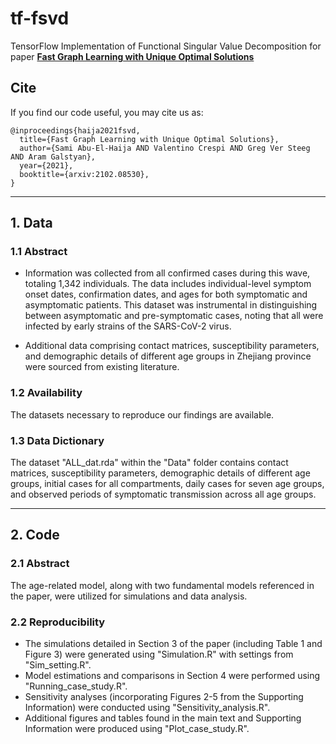 # tf-fsvd
TensorFlow Implementation of Functional Singular Value Decomposition for paper
[**Fast Graph Learning with Unique Optimal Solutions**](https://arxiv.org/abs/2102.08530)

## Cite
If you find our code useful, you may cite us as:

    @inproceedings{haija2021fsvd,
      title={Fast Graph Learning with Unique Optimal Solutions},
      author={Sami Abu-El-Haija AND Valentino Crespi AND Greg Ver Steeg AND Aram Galstyan},
      year={2021},
      booktitle={arxiv:2102.08530},
    }
    
---
## 1. Data
### 1.1 Abstract

- Information was collected from all confirmed cases during this wave, totaling 1,342 individuals. The data includes individual-level symptom onset dates, confirmation dates, and ages for both symptomatic and asymptomatic patients. This dataset was instrumental in distinguishing between asymptomatic and pre-symptomatic cases, noting that all were infected by early strains of the SARS-CoV-2 virus.

- Additional data comprising contact matrices, susceptibility parameters, and demographic details of different age groups in Zhejiang province were sourced from existing literature.

### 1.2 Availability
The datasets necessary to reproduce our findings are available.

### 1.3 Data Dictionary
The dataset "ALL_dat.rda" within the "Data" folder contains contact matrices, susceptibility parameters, demographic details of different age groups, initial cases for all compartments, daily cases for seven age groups, and observed periods of symptomatic transmission across all age groups.

---
## 2. Code
### 2.1 Abstract
The age-related model, along with two fundamental models referenced in the paper, were utilized for simulations and data analysis.

### 2.2 Reproducibility
- The simulations detailed in Section 3 of the paper (including Table 1 and Figure 3) were generated using "Simulation.R" with settings from "Sim_setting.R".
- Model estimations and comparisons in Section 4 were performed using "Running_case_study.R".
- Sensitivity analyses (incorporating Figures 2-5 from the Supporting Information) were conducted using "Sensitivity_analysis.R".
- Additional figures and tables found in the main text and Supporting Information were produced using "Plot_case_study.R".

